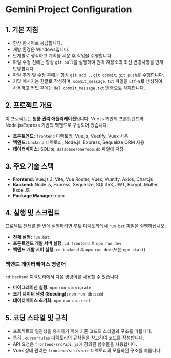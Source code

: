 # Gemini Project Configuration

## 1. 기본 지침
- 항상 한국어로 응답합니다.
- 개발 환경은 Windows입니다.
- 단계별로 생각하고 계획을 세운 후 작업을 수행합니다.
- 파일 수정 전에는 항상 `git pull`을 실행하여 원격 저장소의 최신 변경사항을 먼저 반영합니다.
- 파일 추가 및 수정 후에는 항상 `git add .`, `git commit`, `git push`를 수행합니다.
- 커밋 메시지는 한글로 작성하며, `commit_message.txt` 파일을 `utf-8`로 생성하여 사용하고 커밋 후에는 `del commit_message.txt` 명령으로 삭제합니다.

## 2. 프로젝트 개요
이 프로젝트는 **원룸 관리 애플리케이션**입니다. Vue.js 기반의 프론트엔드와 Node.js/Express 기반의 백엔드로 구성되어 있습니다.

- **프론트엔드:** `frontend` 디렉토리, Vue.js, Vuetify, Vuex 사용
- **백엔드:** `backend` 디렉토리, Node.js, Express, Sequelize ORM 사용
- **데이터베이스:** SQLite, `database/oneroom.db` 파일에 저장

## 3. 주요 기술 스택
- **Frontend:** Vue.js 3, Vite, Vue Router, Vuex, Vuetify, Axios, Chart.js
- **Backend:** Node.js, Express, Sequelize, SQLite3, JWT, Bcrypt, Multer, ExcelJS
- **Package Manager:** npm

## 4. 실행 및 스크립트
프로젝트 전체를 한 번에 실행하려면 루트 디렉토리에서 `run.bat` 파일을 실행하십시오.

- **전체 실행:** `run.bat`
- **프론트엔드 개발 서버 실행:** `cd frontend` 후 `npm run dev`
- **백엔드 개발 서버 실행:** `cd backend` 후 `npm run dev` (또는 `npm start`)

### 백엔드 데이터베이스 명령어
`cd backend` 디렉토리에서 다음 명령어를 사용할 수 있습니다.
- **마이그레이션 실행:** `npm run db:migrate`
- **초기 데이터 생성 (Seeding):** `npm run db:seed`
- **데이터베이스 초기화:** `npm run db:reset`

## 5. 코딩 스타일 및 규칙
- 프로젝트의 일관성을 유지하기 위해 기존 코드의 스타일과 구조를 따릅니다.
- 특히 `.cursorrules` 디렉토리의 규칙들을 참고하여 코드를 작성합니다.
- API 요청은 `frontend/src/api.js`에 정의된 함수들을 사용합니다.
- Vuex 상태 관리는 `frontend/src/store` 디렉토리의 모듈화된 구조를 따릅니다.